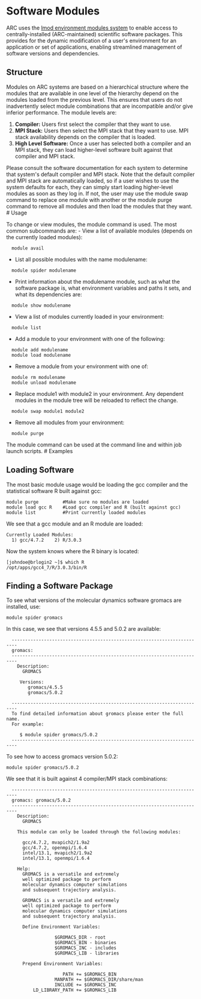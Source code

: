 # Software Modules

ARC uses the [lmod environment modules system](https://www.tacc.utexas.edu/research-development/tacc-projects/lmod) to enable access to centrally-installed (ARC-maintained) scientific software packages. This provides for the dynamic modification of a user\'s environment for an application or set of applications, enabling streamlined management of software versions and dependencies. 

## <a name="structure"></a>Structure

Modules on ARC systems are based on a hierarchical structure where the modules that are available in one level of the hierarchy depend on the modules loaded from the previous level. This ensures that users do not inadvertently select module combinations that are incompatible and/or give inferior performance. The module levels are: 
1. **Compiler:** Users first select the compiler that they want to use.
2. **MPI Stack:** Users then select the MPI stack that they want to use. MPI stack availability depends on the compiler that is loaded.
3. **High Level Software:** Once a user has selected both a compiler and an MPI stack, they can load higher-level software built against that compiler and MPI stack.

Please consult the software documentation for each system to determine that system\'s default compiler and MPI stack. Note that the default compiler and MPI stack are automatically loaded, so if a user wishes to use the system defaults for each, they can simply start loading higher-level modules as soon as they log in. If not, the user may use the module swap command to replace one module with another or the module purge command to remove all modules and then load the modules that they want. # <a name="usage"></a>Usage

To change or view modules, the module command is used. The most common subcommands are: - View a list of available modules (depends on the currently loaded modules): 
```
  module avail
```
- List all possible modules with the name modulename: 
```
  module spider modulename
```
- Print information about the modulename module, such as what the software package is, what environment variables and paths it sets, and what its dependencies are: 
```
  module show modulename
```
- View a list of modules currently loaded in your environment: 
```
  module list
```
- Add a module to your environment with one of the following: 
```
  module add modulename
  module load modulename
```
- Remove a module from your environment with one of: 
```
  module rm modulename
  module unload modulename
```
- Replace module1 with module2 in your environment. Any dependent modules in the module tree will be reloaded to reflect the change. 
```
  module swap module1 module2
```
- Remove all modules from your environment: 
```
  module purge
```

The module command can be used at the command line and within job launch scripts. # <a name="examples"></a>Examples

## Loading Software

The most basic module usage would be loading the gcc compiler and the statistical software R built against gcc: 

```
module purge         #Make sure no modules are loaded
module load gcc R    #Load gcc compiler and R (built against gcc)
module list          #Print currently loaded modules
```

We see that a gcc module and an R module are loaded: 
```
Currently Loaded Modules:
  1) gcc/4.7.2    2) R/3.0.3
```

Now the system knows where the R binary is located: 
```
[johndoe@brlogin2 ~]$ which R
/opt/apps/gcc4_7/R/3.0.3/bin/R
```

## Finding a Software Package

To see what versions of the molecular dynamics software gromacs are installed, use: 
```
module spider gromacs
```

In this case, we see that versions 4.5.5 and 5.0.2 are available: 
```
  ------------------------------------------------------------------------
  gromacs:
  ------------------------------------------------------------------------
    Description:
      GROMACS 

     Versions:
        gromacs/4.5.5
        gromacs/5.0.2

  ------------------------------------------------------------------------
  To find detailed information about gromacs please enter the full name.
  For example:

     $ module spider gromacs/5.0.2
  ------------------------------------------------------------------------
```

To see how to access gromacs version 5.0.2: 

```
module spider gromacs/5.0.2
```

We see that it is built against 4 compiler/MPI stack combinations: 

```
  ------------------------------------------------------------------------
  gromacs: gromacs/5.0.2
  ------------------------------------------------------------------------
    Description:
      GROMACS 

    This module can only be loaded through the following modules:

      gcc/4.7.2, mvapich2/1.9a2
      gcc/4.7.2, openmpi/1.6.4
      intel/13.1, mvapich2/1.9a2
      intel/13.1, openmpi/1.6.4
 
    Help:
      GROMACS is a versatile and extremely
      well optimized package to perform
      molecular dynamics computer simulations
      and subsequent trajectory analysis.
                  
      GROMACS is a versatile and extremely
      well optimized package to perform
      molecular dynamics computer simulations
      and subsequent trajectory analysis.
      
      Define Environment Variables:
      
                  $GROMACS_DIR - root
                  $GROMACS_BIN - binaries
                  $GROMACS_INC - includes
                  $GROMACS_LIB - libraries
      
      Prepend Environment Variables:
      
                     PATH += $GROMACS_BIN
                  MANPATH += $GROMACS_DIR/share/man
                  INCLUDE += $GROMACS_INC
          LD_LIBRARY_PATH += $GROMACS_LIB
```
